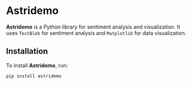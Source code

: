# Astridemo

**Astridemo** is a Python library for sentiment analysis and visualization. It uses `TextBlob` for sentiment analysis and `Matplotlib` for data visualization.

## Installation

To install **Astridemo**, run:

```bash
pip install astridemo
